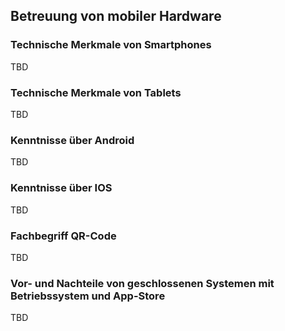 ## Betreuung von mobiler Hardware

### Technische Merkmale von Smartphones

TBD

### Technische Merkmale von Tablets

TBD

### Kenntnisse über Android

TBD

### Kenntnisse über IOS

TBD

### Fachbegriff QR-Code

TBD

### Vor- und Nachteile von geschlossenen Systemen mit Betriebssystem und App-Store

TBD
